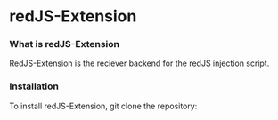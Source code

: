 # redJS-Extension
### What is redJS-Extension

RedJS-Extension is the reciever backend for the redJS injection script.

### Installation

To install redJS-Extension, git clone the repository: 
